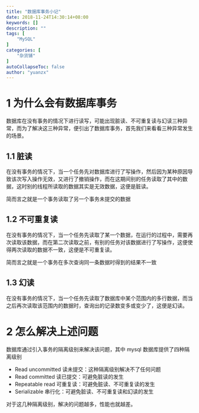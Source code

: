 ```yaml
---
title: "数据库事务小记"
date: 2018-11-24T14:30:14+08:00
keywords: []
description: ""
tags: [
    "MySQL"
]
categories: [
    "杂货铺"
]
autoCollapseToc: false
author: "yuanzx"
---
```


# 1 为什么会有数据库事务

数据库在没有事务的情况下进行读写，可能出现脏读、不可重复读与幻读三种异常，而为了解决这三种异常，便引出了数据库事务，首先我们来看看三种异常发生的场景。

## 1.1 脏读

在没有事务的情况下，当一个任务先对数据库进行了写操作，然后因为某种原因导致该次写入操作无效，又进行了撤销操作，而在这期间别的任务读取了其中的数据，这时别的线程所读取的数据其实是无效数据，这便是脏读。

简而言之就是一个事务读取了另一个事务未提交的数据

## 1.2 不可重复读

在没有事务的情况下，当一个任务先读取了某一个数据，在运行的过程中，需要再次读取该数据，而在第二次读取之前，有别的任务对该数据进行了写操作，这便使得两次读取的数据不一致，这便是不可重复读。

简而言之就是一个事务在多次查询同一条数据时得到的结果不一致

## 1.3 幻读

在没有事务的情况下，当一个任务先读取了数据库中某个范围内的多行数据，而当之后再次读取该范围内的数据时，查询出的记录数变多或变少了，这便是幻读。

# 2 怎么解决上述问题

数据库通过引入事务的隔离级别来解决该问题，其中 mysql 数据库提供了四种隔离级别

- Read uncommitted 读未提交：这种隔离级别解决不了任何问题
- Read committed 读已提交：可避免脏读的发生
- Repeatable read 可重复读：可避免脏读、不可重复读的发生
- Serializable 串行化：可避免脏读、不可重复读和幻读的发生

对于这几种隔离级别，解决的问题越多，性能也就越差。